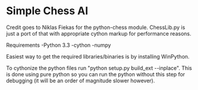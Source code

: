 Simple Chess AI
========

Credit goes to Niklas Fiekas for the python-chess module.  ChessLib.py is just a port of that with appropriate cython markup for performance reasons.

Requirements
-Python 3.3
-cython
-numpy

Easiest way to get the required libraries/binaries is by installing WinPython.  

To cythonize the python files run "python setup.py build_ext --inplace".  This is done using pure python so you can run the python without this step for debugging (it will be an order of magnitude slower however).


